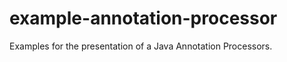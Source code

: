 example-annotation-processor
============================

Examples for the presentation of a Java Annotation Processors.
